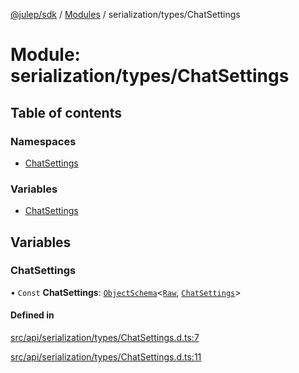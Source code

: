 [@julep/sdk](../README.md) / [Modules](../modules.md) / serialization/types/ChatSettings

# Module: serialization/types/ChatSettings

## Table of contents

### Namespaces

- [ChatSettings](serialization_types_ChatSettings.ChatSettings.md)

### Variables

- [ChatSettings](serialization_types_ChatSettings.md#chatsettings)

## Variables

### ChatSettings

• `Const` **ChatSettings**: [`ObjectSchema`](core_schemas_builders_object_types.md#objectschema)\<[`Raw`](../interfaces/serialization_types_ChatSettings.ChatSettings.Raw.md), [`ChatSettings`](../interfaces/api_types_ChatSettings.ChatSettings.md)\>

#### Defined in

[src/api/serialization/types/ChatSettings.d.ts:7](https://github.com/julep-ai/samantha-monorepo/blob/9aefd53/sdks/js/src/api/serialization/types/ChatSettings.d.ts#L7)

[src/api/serialization/types/ChatSettings.d.ts:11](https://github.com/julep-ai/samantha-monorepo/blob/9aefd53/sdks/js/src/api/serialization/types/ChatSettings.d.ts#L11)
